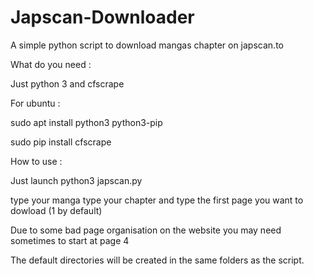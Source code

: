 # Japscan-Downloader
A simple python script to download mangas chapter on japscan.to

What do you need :

Just python 3 and cfscrape 

For ubuntu :

sudo apt install python3 python3-pip 

sudo pip install cfscrape


How to use :

Just launch python3 japscan.py

type your manga
type your chapter
and type the first page you want to dowload (1 by default)

Due to some bad page organisation on the website you may need sometimes to start at page 4 

The default directories will be created in the same folders as the script.
